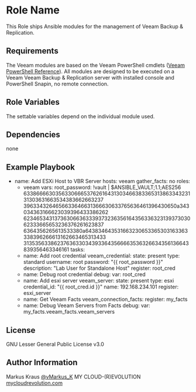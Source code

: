 Role Name
=========

This Role ships Ansible modules for the management of Veeam Backup & Replication.

Requirements
------------

The Veeam modules are based on the Veeam PowerShell cmdlets ([Veeam PowerShell Reference](https://helpcenter.veeam.com/docs/backup/powershell/cmdlets.html?ver=95u4)). All modules are designed to be executed on a Veeam Veeam Backup & Replication server with installed console and PowerShell Snapin, no remote connection.

Role Variables
--------------

The settable variables depend on the individual module used.

Dependencies
------------

none

Example Playbook
----------------

- name: Add ESXi Host to VBR Server
  hosts: veeam
  gather_facts: no
  roles:
  - veeam
  vars:
    root_password: !vault |
          $ANSIBLE_VAULT;1.1;AES256
          63386666303563306665376261643130346638336531386334323131303631663534383662663237
          3963343264656633646631366630633765636461396430650a343034363166623039396433386262
          62346534313736306636333937323635616435633632313937303062333665653236376261623837
          6364356265613533380a643834643531663230653365303163363338396266613162663465313433
          31353563386237636330343933643566663536326634356136643839356463346161
  tasks:
  - name: Add root credential
    veeam_credential:
        state: present
        type: standard
        username: root
        password: "{{ root_password }}"
        description: "Lab User for Standalone Host"
    register: root_cred
  - name: Debug root credential
    debug:
        var: root_cred
  - name: Add esxi server
    veeam_server:
        state: present
        type: esxi
        credential_id: "{{ root_cred.id }}"
        name: 192.168.234.101
    register: esxi_server
  - name: Get Veeam Facts
    veeam_connection_facts:
    register: my_facts
  - name: Debug Veeam Servers from Facts
    debug:
        var: my_facts.veeam_facts.veeam_servers

License
-------

GNU Lesser General Public License v3.0

Author Information
------------------

Markus Kraus [@vMarkus_K](https://twitter.com/vMarkus_K)
MY CLOUD-(R)EVOLUTION [mycloudrevolution.com](http://mycloudrevolution.com/)
